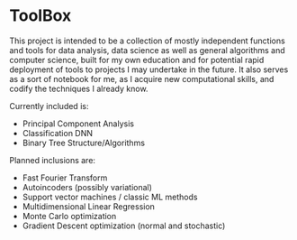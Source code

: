 # ToolBox

This project is intended to be a collection of mostly independent functions and tools for data analysis, data science as well as general algorithms and computer science, built for my own education and for potential rapid deployment of tools to projects I may undertake in the future. It also serves as a sort of notebook for me, as I acquire new computational skills, and codify the techniques I already know.

Currently included is:
- Principal Component Analysis
- Classification DNN
- Binary Tree Structure/Algorithms

Planned inclusions are:
- Fast Fourier Transform
- Autoincoders (possibly variational)
- Support vector machines / classic ML methods
- Multidimensional Linear Regression
- Monte Carlo optimization
- Gradient Descent optimization (normal and stochastic)
